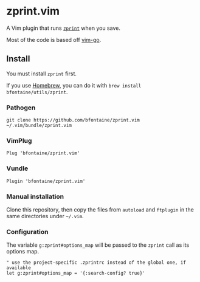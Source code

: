 # zprint.vim

A Vim plugin that runs [`zprint`][zprint] when you save.

Most of the code is based off [vim-go][].

[zprint]: https://github.com/kkinnear/zprint
[vim-go]: https://github.com/fatih/vim-go

## Install

You must install `zprint` first.

If you use [Homebrew](https://brew.sh/), you can do it with `brew install bfontaine/utils/zprint`.

### Pathogen

    git clone https://github.com/bfontaine/zprint.vim ~/.vim/bundle/zprint.vim

### VimPlug

    Plug 'bfontaine/zprint.vim'

### Vundle

    Plugin 'bfontaine/zprint.vim'

### Manual installation

Clone this repository, then copy the files from `autoload` and `ftplugin` in the same directories
under `~/.vim`.

### Configuration

The variable `g:zprint#options_map` will be passed to the `zprint` call as its options map.

```vim
" use the project-specific .zprintrc instead of the global one, if available
let g:zprint#options_map = '{:search-config? true}'
```

